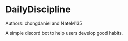 # DailyDiscipline

Authors: chongdaniel and NateM135

A simple discord bot to help users develop good habits.
